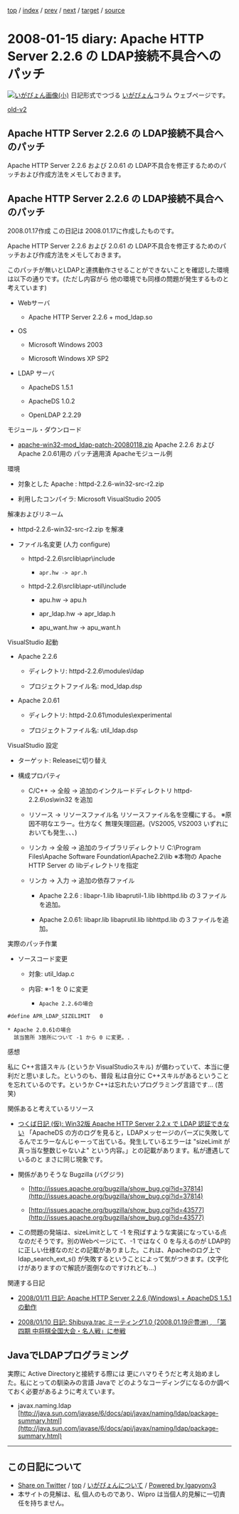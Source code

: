[top](../index.html) 
 / [index](index.html) 
 / [prev](ig080111.html) 
 / [next](ig080116.html) 
 / [target](https://igapyon.github.io/diary/2008/ig080115.html) 
 / [source](https://github.com/igapyon/diary/blob/master/2008/ig080115.src.md) 

2008-01-15 diary: Apache HTTP Server 2.2.6 の LDAP接続不具合へのパッチ
=====================================================================================================
[![いがぴょん画像(小)](https://igapyon.github.io/diary/images/iga200306s.jpg "いがぴょん")](https://igapyon.github.io/diary/memo/memoigapyon.html) 日記形式でつづる [いがぴょん](https://igapyon.github.io/diary/memo/memoigapyon.html)コラム ウェブページです。

[old-v2](ig080115-orig.html)

## Apache HTTP Server 2.2.6 の LDAP接続不具合へのパッチ

Apache HTTP Server 2.2.6 および 2.0.61 の LDAP不具合を修正するためのパッチおよび作成方法をメモしておきます。


## Apache HTTP Server 2.2.6 の LDAP接続不具合へのパッチ

2008.01.17作成 この日記は 2008.01.17に作成したものです。

Apache HTTP Server 2.2.6 および 2.0.61 の LDAP不具合を修正するためのパッチおよび作成方法をメモしておきます。

このパッチが無いとLDAPと連携動作させることができないことを確認した環境は以下の通りです。(ただし内容がら 他の環境でも同様の問題が発生するものと考えています)

* Webサーバ
  
  * Apache HTTP Server 2.2.6 + mod_ldap.so
  

  
* OS
  
  * Microsoft Windows 2003
    
  * Microsoft Windows XP SP2
  

  
* LDAP サーバ
  
  * ApacheDS 1.5.1
    
  * ApacheDS 1.0.2
    
  * OpenLDAP 2.2.29
  

モジュール・ダウンロード

* [apache-win32-mod_ldap-patch-20080118.zip](http://prdownloads.sourceforge.jp/blancofw/28988/apache-win32-mod_ldap-patch-20080118.zip)
  Apache 2.2.6 および Apache 2.0.61用の パッチ適用済 Apacheモジュール例

環境

* 対象とした Apache : httpd-2.2.6-win32-src-r2.zip
  
* 利用したコンパイラ: Microsoft VisualStudio 2005

解凍およびリネーム

* httpd-2.2.6-win32-src-r2.zip を解凍
  
* ファイル名変更 (人力 configure)
  
  * httpd-2.2.6\srclib\apr\include
    
    *     apr.hw -> apr.h
    

    
  * httpd-2.2.6\srclib\apr-util\include
    
    * apu.hw -> apu.h
      
    * apr_ldap.hw -> apr_ldap.h
      
    * apu_want.hw -> apu_want.h
    

  

VisualStudio 起動

* Apache 2.2.6
  
  * ディレクトリ: httpd-2.2.6\modules\ldap
    
  * プロジェクトファイル名: mod_ldap.dsp
  

  
* Apache 2.0.61
  
  * ディレクトリ: httpd-2.0.61\modules\experimental
    
  * プロジェクトファイル名: util_ldap.dsp
  

VisualStudio 設定

* ターゲット: Releaseに切り替え
  
* 構成プロパティ
  
  * C/C++ → 全般 → 追加のインクルードディレクトリ
    httpd-2.2.6\os\win32 を追加
    
  * リソース → リソースファイル名
    リソースファイル名を空欄にする。
    ※原因不明なエラー。仕方なく 無理矢理回避。(VS2005, VS2003 いずれにおいても発生、、、)
    
  * リンカ → 全般 → 追加のライブラリディレクトリ
    C:\Program Files\Apache Software Foundation\Apache2.2\lib
    ※本物の Apache HTTP Server の libディレクトリを指定
    
  * リンカ → 入力 → 追加の依存ファイル
    
    * Apache 2.2.6 : libapr-1.lib libaprutil-1.lib libhttpd.lib の３ファイルを追加。
      
    * Apache 2.0.61: libapr.lib libaprutil.lib libhttpd.lib の３ファイルを追加。
    

  

実際のパッチ作業

* ソースコード変更
  
  * 対象: util_ldap.c
    
  * 内容: ※-1 を 0 に変更
    
    *     Apache 2.2.6の場合
      
            
```
#define APR_LDAP_SIZELIMIT   0
```

            

      
    * Apache 2.0.61の場合
      該当箇所 3箇所について -1 から 0 に変更。.
    

  

感想

私に C++言語スキル (というか VisualStudioスキル) が備わっていて、本当に便利だと思いました。というのも、普段 私は自分に C++スキルがあるということを忘れているのです。というか C++は忘れたいプログラミング言語です… (苦笑)

関係あると考えているリソース

* [つくば日記 (仮): Win32版 Apache HTTP Server 2.2.x で LDAP 認証できない](http://blog.tsukuba-bunko.jp/ppoi/archives/2007/11/win32_apache_ht.html)
  「ApacheDS の方のログを見ると，LDAPメッセージのパーズに失敗してるんでエラーなんじゃーって出ている。発生しているエラーは "sizeLimit
  が真っ当な整数じゃないよ" という内容。」との記載があります。私が遭遇しているのと まさに同じ現象です。
  
* 関係がありそうな Bugzilla (バグジラ)
  
  * [http://issues.apache.org/bugzilla/show_bug.cgi?id=37814](http://issues.apache.org/bugzilla/show_bug.cgi?id=37814)
    
  * [http://issues.apache.org/bugzilla/show_bug.cgi?id=43577](http://issues.apache.org/bugzilla/show_bug.cgi?id=43577)
  

  
* この問題の発端は、sizeLimitとして -1 を飛ばすような実装になっている点なのだそうです。別のWebページにて、-1 ではなく 0 を与えるのが
  LDAP的に正しい仕様なのだとの記載がありました。これは、Apacheのログ上で ldap_search_ext_s() が失敗するということによって気がつきます。(文字化けがありますので解読が面倒なのですけれども…)

関連する日記

* [2008/01/11 日記: Apache HTTP Server 2.2.6 (Windows) + ApacheDS 1.5.1 の動作](ig080111.html)
  
* [2008/01/10 日記: Shibuya.trac ミーティング1.0 (2008.01.19＠豊洲) , 「第四期 中将棋全国大会・名人戦」に参戦](ig080110.html)

## JavaでLDAPプログラミング

実際に Active Directoryと接続する際には 更にハマりそうだと考え始めました。私にとっての馴染みの言語 Javaで どのようなコーディングになるのか調べておく必要があるように考えています。

* javax.naming.ldap
  [http://java.sun.com/javase/6/docs/api/javax/naming/ldap/package-summary.html](http://java.sun.com/javase/6/docs/api/javax/naming/ldap/package-summary.html)


----------------------------------------------------------------------------------------------------

## この日記について

* [Share on Twitter](https://twitter.com/intent/tweet?hashtags=igapyon%2Cdiary%2C%E3%81%84%E3%81%8C%E3%81%B4%E3%82%87%E3%82%93&text=Apache+HTTP+Server+2.2.6+%E3%81%AE+LDAP%E6%8E%A5%E7%B6%9A%E4%B8%8D%E5%85%B7%E5%90%88%E3%81%B8%E3%81%AE%E3%83%91%E3%83%83%E3%83%81&url=https%3A%2F%2Figapyon.github.io%2Fdiary%2F2008%2Fig080115.html) / [top](../index.html) / [いがぴょんについて](https://igapyon.github.io/diary/memo/memoigapyon.html) / [Powered by Igapyonv3](https://github.com/igapyon/igapyonv3)
* 本サイトの見解は、私 個人のものであり、Wipro は当個人的見解に一切責任を持ちません。 
